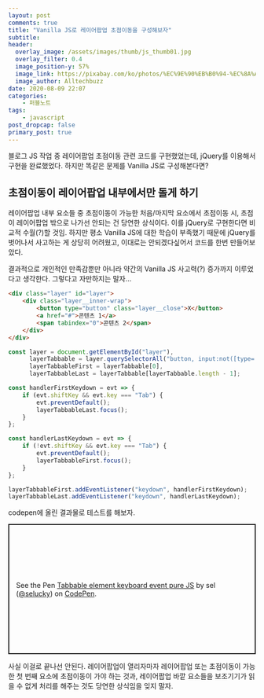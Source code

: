```yaml
---
layout: post
comments: true
title: "Vanilla JS로 레이어팝업 초점이동을 구성해보자"
subtitle:
header:
  overlay_image: /assets/images/thumb/js_thumb01.jpg
  overlay_filter: 0.4
  image_position-y: 57%
  image_link: https://pixabay.com/ko/photos/%EC%9E%90%EB%B0%94-%EC%8A%A4%ED%81%AC%EB%A6%BD%ED%8A%B8-%ED%94%84%EB%A1%9C%EA%B7%B8%EB%9E%98%EB%A8%B8-%EC%BD%94%EB%93%9C-4523100/
  image_author: Alltechbuzz
date: 2020-08-09 22:07
categories:
    - 퍼블노트
tags:
    - javascript
post_dropcap: false
primary_post: true
---
```


블로그 JS 작업 중 레이어팝업 초점이동 관련 코드를 구현했었는데, jQuery를 이용해서 구현을 완료했었다. 하지만 똑같은 문제를 Vanilla JS로 구성해본다면?

## 초점이동이 레이어팝업 내부에서만 돌게 하기

레이어팝업 내부 요소들 중 초점이동이 가능한 처음/마지막 요소에서 초점이동 시, 초점이 레이어팝업 밖으로 나가선 안되는 건 당연한 상식이다. 이를 jQuery로 구현한다면 비교적 수월(?)할 것임. 하지만 평소 Vanilla JS에 대한 학습이 부족했기 때문에 jQuery를 벗어나서 사고하는 게 상당히 어려웠고, 이대로는 안되겠다싶어서 코드를 한번 만들어보았다.

결과적으로 개인적인 만족감뿐만 아니라 약간의 Vanilla JS 사고력(?) 증가까지 이루었다고 생각한다. 그렇다고 자만하지는 말자...

```html
<div class="layer" id="layer">
    <div class="layer__inner-wrap">
        <button type="button" class="layer__close">X</button>
        <a href="#">콘텐츠 1</a>
        <span tabindex="0">콘텐츠 2</span>
    </div>
</div>
```

```javascript
const layer = document.getElementById("layer"),
      layerTabbable = layer.querySelectorAll("button, input:not([type='hidden']), select, textarea, [href], [tabindex]:not([tabindex='-1'])"),
      layerTabbableFirst = layerTabbable[0],
      layerTabbableLast = layerTabbable[layerTabbable.length - 1];

const handlerFirstKeydown = evt => {
    if (evt.shiftKey && evt.key === "Tab") {
        evt.preventDefault();
        layerTabbableLast.focus();
    }
};

const handlerLastKeydown = evt => {
    if (!evt.shiftKey && evt.key === "Tab") {
        evt.preventDefault();
        layerTabbableFirst.focus();
    }
};

layerTabbableFirst.addEventListener("keydown", handlerFirstKeydown);
layerTabbableLast.addEventListener("keydown", handlerLastKeydown);
```

codepen에 올린 결과물로 테스트를 해보자.

<p class="codepen" data-height="265" data-theme-id="default" data-default-tab="js,result" data-user="selucky" data-slug-hash="vYGOgZB" style="height: 265px; box-sizing: border-box; display: flex; align-items: center; justify-content: center; border: 2px solid; margin: 1em 0; padding: 1em;" data-pen-title="Tabbable element keyboard event pure JS">
  <span>See the Pen <a href="https://codepen.io/selucky/pen/vYGOgZB">
  Tabbable element keyboard event pure JS</a> by sel (<a href="https://codepen.io/selucky">@selucky</a>)
  on <a href="https://codepen.io">CodePen</a>.</span>
</p>
<script async src="https://static.codepen.io/assets/embed/ei.js"></script>

사실 이걸로 끝나선 안된다. 레이어팝업이 열리자마자 레이어팝업 또는 초점이동이 가능한 첫 번째 요소에 초점이동이 가야 하는 것과, 레이어팝업 바깥 요소들을 보조기기가 읽을 수 없게 처리를 해주는 것도 당연한 상식임을 잊지 말자.